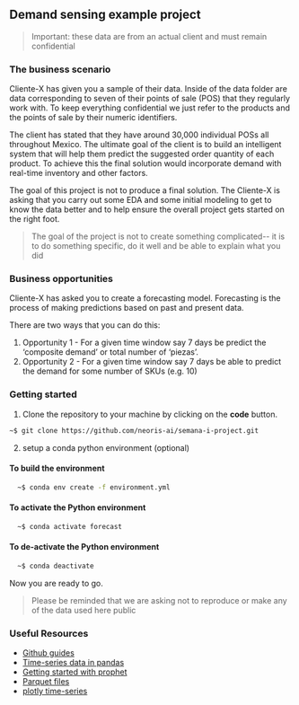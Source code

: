 ## Demand sensing example project

> Important: these data are from an actual client and must remain confidential

### The business scenario

Cliente-X has given you a sample of their data.  Inside of the data folder are data
corresponding to seven of their points of sale (POS) that they regularly work with.  To
keep everything confidential we just refer to the products and the points of sale
by their numeric identifiers.

The client has stated that they have around 30,000 individual POSs all throughout
Mexico.  The ultimate goal of the client is to build an intelligent system that
will help them predict the suggested order quantity of each product.  To achieve this
the final solution would incorporate demand with real-time inventory and other factors.

The goal of this project is not to produce a final solution.  The Cliente-X is asking that
you carry out some EDA and some initial modeling to get to know the data better and to
help ensure the overall project gets started on the right foot.

> The goal of the project is not to create something complicated--
it is to do something specific, do it well and be able to explain what you did

### Business opportunities

Cliente-X has asked you to create a forecasting model.  Forecasting is the process of
making predictions based on past and present data.

There are two ways that you can do this:

1. Opportunity 1 - For a given time window say 7 days be predict the ‘composite demand’ or total number of ‘piezas’.   
2. Opportunity 2 - For a given time window say 7 days be able to predict the demand for some number of SKUs (e.g. 10)

### Getting started

1. Clone the repository to your machine by clicking on the **code** button.

```bash
~$ git clone https://github.com/neoris-ai/semana-i-project.git
```

2. setup a conda python environment (optional)

#### To build the environment

```bash
  ~$ conda env create -f environment.yml
```

#### To activate the Python environment

```bash
  ~$ conda activate forecast  
```

#### To de-activate the Python environment

```bash
  ~$ conda deactivate
```

Now you are ready to go.

> Please be reminded that we are asking not to reproduce or make any of the data used here public


### Useful Resources

* [Github guides](https://guides.github.com/activities/hello-world/)
* [Time-series data in pandas](https://pandas.pydata.org/pandas-docs/stable/user_guide/timeseries.html)
* [Getting started with prophet](https://facebook.github.io/prophet/docs/quick_start.html)
* [Parquet files](https://databricks.com/glossary/what-is-parquet)
* [plotly time-series](https://plotly.com/python/time-series/)

